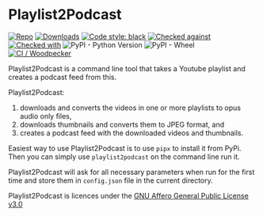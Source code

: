 # Playlist2Podcast

[![Repo](https://img.shields.io/badge/repo-Codeberg.org-blue)](https://codeberg.org/PyYtTools/Playlist2Podcasts)
[![Downloads](https://pepy.tech/badge/playlist2podcast)](https://pepy.tech/project/playlist2podcast)
[![Code style: black](https://img.shields.io/badge/code%20style-black-000000.svg)](https://github.com/psf/black)
[![Checked against](https://img.shields.io/badge/Safety--DB-Checked-green)](https://pyup.io/safety/)
[![Checked with](https://img.shields.io/badge/pip--audit-Checked-green)](https://pypi.org/project/pip-audit/)
![PyPI - Python Version](https://img.shields.io/pypi/pyversions/playlist2podcast)
![PyPI - Wheel](https://img.shields.io/pypi/wheel/playlist2podcast)
[![CI / Woodpecker](https://ci.codeberg.org/api/badges/PyYtTools/Playlist2Podcasts/status.svg)](https://ci.codeberg.org/PyYtTools/Playlist2Podcasts)


Playlist2Podcast is a command line tool that takes a Youtube playlist and creates a podcast feed from this.


Playlist2Podcast:
1) downloads and converts the videos in one or more playlists to opus audio only files,
2) downloads thumbnails and converts them to JPEG format, and
3) creates a podcast feed with the downloaded videos and thumbnails.

Easiest way to use Playlist2Podcast is to use `pipx` to install it from PyPi. Then you can simply use
`playlist2podcast` on the command line run it.

Playlist2Podcast will ask for all necessary parameters when run for the first time and store them in `config.json`
file in the current directory.

Playlist2Podcast is licences under
the [GNU Affero General Public License v3.0](http://www.gnu.org/licenses/agpl-3.0.html)
